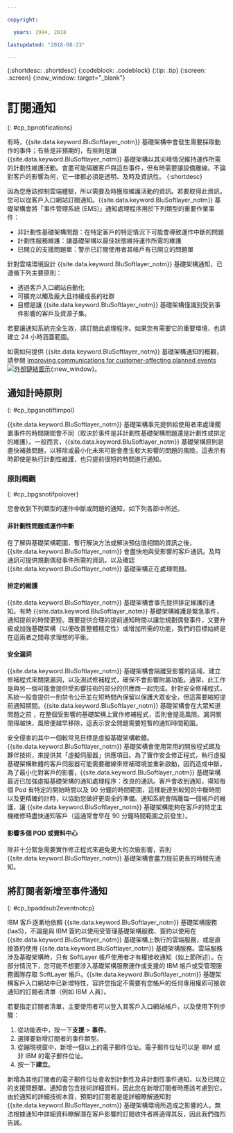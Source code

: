 ```yaml
---

copyright:

  years: 1994, 2018

lastupdated: "2018-08-23"

---
```


{:shortdesc: .shortdesc}
{:codeblock: .codeblock}
{:tip: .tip}
{:screen: .screen}
{:new_window: target="_blank"}


# 訂閱通知
{: #cp_bpnotifications}

有時，{{site.data.keyword.BluSoftlayer_notm}} 基礎架構中會發生需要採取動作的事件；有些是非預期的，有些則是讓 {{site.data.keyword.BluSoftlayer_notm}} 基礎架構以其尖峰情況維持運作所需的計劃性維護活動。會盡可能隔離客戶與這些事件，但有時需要讓設備離線。不論對客戶的影響為何，它一律都必須是透明、及時及資訊性。
{:shortdesc}

因為您應該控制雲端體驗，所以需要及時獲取維護活動的資訊。若要取得此資訊，您可以從客戶入口網站訂閱通知。{{site.data.keyword.BluSoftlayer_notm}} 基礎架構會將「事件管理系統 (EMS)」通知處理程序用於下列類型的重要作業事件：
* 非計劃性基礎架構問題：在特定客戶的特定情況下可能會導致運作中斷的問題
* 計劃性服務維護：讓基礎架構以最佳狀態維持運作所需的維護
* 已開立的支援問題單：警示已訂閱使用者其帳戶有已開立的問題單

針對雲端環境設計 {{site.data.keyword.BluSoftlayer_notm}} 基礎架構通知，已遵循下列主要原則：
* 透過客戶入口網站自動化
* 可擴充以觸及龐大且持續成長的社群
* 目標是讓 {{site.data.keyword.BluSoftlayer_notm}} 基礎架構僅識別受到事件影響的客戶及資源子集。

若要讓通知系統完全生效，請訂閱此處理程序。如果您有需要它的重要環境，也請建立 24 小時涵蓋範圍。

如需如何提供 {{site.data.keyword.BluSoftlayer_notm}} 基礎架構通知的概觀，請參閱 [Improving communications for customer-affecting planned events ![外部鏈結圖示](../icons/launch-glyph.svg)](http://blog.softlayer.com/2014/improving-communications-customer-affecting-planned-events){:new_window}。

## 通知計時原則
{: #cp_bpgsnotiftimpol}

{{site.data.keyword.BluSoftlayer_notm}} 基礎架構事先提供給使用者來處理擱置事件的時間期間會不同（取決於事件是非計劃性基礎架構問題還是計劃性或排定的維護）。一般而言，{{site.data.keyword.BluSoftlayer_notm}} 基礎架構原則是盡快補救問題，以移除或最小化未來可能會產生較大影響的問題的風險。這表示有時即使是執行計劃性維護，也只提前很短的時間進行通知。

### 原則概觀
{: #cp_bpgsnotifpolover}

您會收到下列類型的運作中斷或問題的通知，如下列各節中所述。

#### 非計劃性問題或運作中斷
在了解與基礎架構範圍、暫行解決方法或解決預估值相關的資訊之後，{{site.data.keyword.BluSoftlayer_notm}} 會盡快地與受影響的客戶通訊。及時通訊可提供規劃偶發事件所需的資訊，以及確認 {{site.data.keyword.BluSoftlayer_notm}} 基礎架構正在處理問題。

#### 排定的維護
{{site.data.keyword.BluSoftlayer_notm}} 基礎架構會事先提供排定維護的通知。有時 {{site.data.keyword.BluSoftlayer_notm}} 基礎架構維護是緊急事件，通知提前的時間更短。既要提供合理的提前通知時間以讓您規劃偶發事件，又要升級或加強基礎架構（以便改善整體穩定性）或增加所需的功能，我們的目標始終是在這兩者之間尋求理想的平衡。

#### 安全漏洞
{{site.data.keyword.BluSoftlayer_notm}} 基礎架構會隔離受影響的區域、建立修補程式來關閉漏洞，以及測試修補程式，確保不會影響附屬功能。通常，此工作是與另一個可能會提供受影響技術的部分的供應商一起完成。針對安全修補程式，系統一般會提供一則禁令公示並在短時間內保留以保護大眾安全，但這需要縮短提前通知期間。{{site.data.keyword.BluSoftlayer_notm}} 基礎架構會在大眾知道問題之前 ，在整個受影響的基礎架構上實作修補程式，否則會提高風險。漏洞關閉得越快，風險便越早移除，這表示安全問題需要短暫的通知時間範圍。

安全侵害的其中一個較常見目標是虛擬基礎架構軟體。{{site.data.keyword.BluSoftlayer_notm}} 基礎架構會使用常用的開放程式碼及夥伴技術，來提供其「虛擬伺服器」供應項目。為了實作安全修正程式，執行虛擬基礎架構軟體的客戶伺服器可能需要離線來修補環境並重新啟動，因而造成中斷。為了最小化對客戶的影響，{{site.data.keyword.BluSoftlayer_notm}} 基礎架構最近已加強虛擬基礎架構的通知處理程序：改良的通訊。客戶會收到通知，得知每個 Pod 有特定的開始時間以及 90 分鐘的時間範圍，這樣能達到較短的中斷時間以及更精確的計時，以協助您做好更周全的準備。通知系統會隔離每一個帳戶的維護，讓 {{site.data.keyword.BluSoftlayer_notm}} 基礎架構能夠在客戶的特定主機維修時盡快通知客戶（這通常會早在 90 分鐘時間範圍之前發生）。

#### 影響多個 POD 或資料中心
除非十分緊急需要實作修正程式來避免更大的次級影響，否則 {{site.data.keyword.BluSoftlayer_notm}} 基礎架構會盡力提前更長的時間先通知。


## 將訂閱者新增至事件通知
{: #cp_bpaddsub2eventnotcp}

IBM 客戶逐漸地依賴 {{site.data.keyword.BluSoftlayer_notm}} 基礎架構服務 (IaaS)，不論是與 IBM 簽約以使用受管理基礎架構服務、簽約以使用在 {{site.data.keyword.BluSoftlayer_notm}} 基礎架構上執行的雲端服務，或是直接簽約使用 {{site.data.keyword.BluSoftlayer_notm}} 基礎架構服務。雲端服務涉及基礎架構時，只有 SoftLayer 帳戶使用者才有權接收通知（如上節所述）。在部分情況下，您可能不想要涉入基礎架構服務運作或支援的 IBM 帳戶或受管理服務團隊存取 SoftLayer 帳戶。{{site.data.keyword.BluSoftlayer_notm}} 基礎架構客戶入口網站中已新增特性，容許您指定不需要有您帳戶的任何專用權即可接收通知的訂閱者清單（例如 IBM 人員）。

若要指定訂閱者清單，主要使用者可以登入其客戶入口網站帳戶，以及使用下列步驟：
1. 從功能表中，按一下**支援** > **事件**。
2. 選擇要新增訂閱者的事件類型。
2. 從蹦現視窗中，新增一個以上的電子郵件位址。電子郵件位址可以是 IBM 或非 IBM 的電子郵件位址。
3. 按一下**建立**。

新增為其他訂閱者的電子郵件位址會收到計劃性及非計劃性事件通知，以及已開立的支援問題單。通知會包含技術詳細資料，因此您在新增訂閱者時應該考慮到它。由於通知的詳細技術本質，預期的訂閱者是能詳細瞭解通知對 {{site.data.keyword.BluSoftlayer_notm}} 基礎架構環境所造成之影響的人。無法根據通知中詳細資料瞭解潛在客戶影響的訂閱收件者將適得其反，因此我們強烈告誡。
